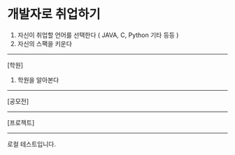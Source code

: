 # 개발자로 취업하기
1. 자신이 취업할 언어를 선택한다 ( JAVA, C, Python 기타 등등 )
2. 자신의 스팩을 키운다
-----------------------------------------------------------
[학원]
1. 학원을 알아본다

-----------------------------------------------------------
[공모전]


-----------------------------------------------------------
[프로젝트]


-----------------------------------------------------------

로컬 테스트입니다.